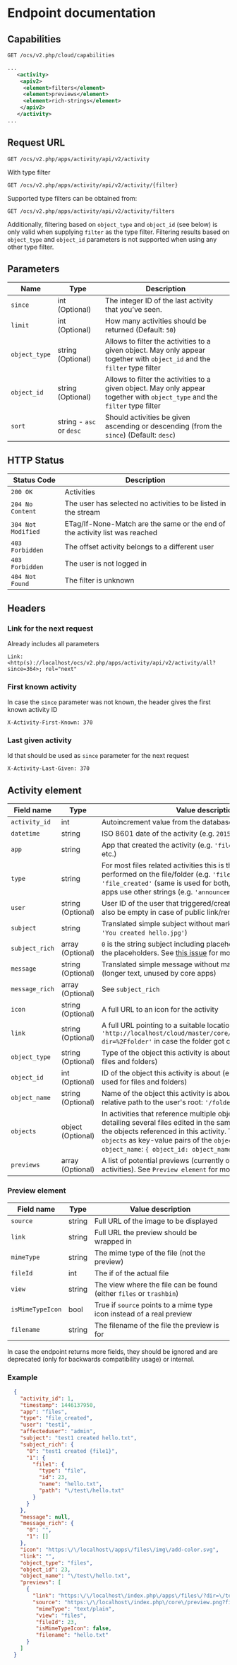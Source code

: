 # Endpoint documentation

## Capabilities

```xml
GET /ocs/v2.php/cloud/capabilities

...
   <activity>
    <apiv2>
     <element>filters</element>
     <element>previews</element>
     <element>rich-strings</element>
    </apiv2>
   </activity>
...
```
## Request URL

```
GET /ocs/v2.php/apps/activity/api/v2/activity
```

With type filter

```
GET /ocs/v2.php/apps/activity/api/v2/activity/{filter}
```

Supported type filters can be obtained from:

```
GET /ocs/v2.php/apps/activity/api/v2/activity/filters
```

Additionally, filtering based on `object_type` and `object_id` (see below) is only valid when supplying `filter` as the type filter.  Filtering results based on `object_type` and `object_id` parameters is not supported when using any other type filter.

## Parameters

Name | Type | Description
---- | ---- | -----------
`since` | int (Optional) | The integer ID of the last activity that you’ve seen.
`limit` | int (Optional) | How many activities should be returned (Default: `50`)
`object_type` | string (Optional) | Allows to filter the activities to a given object. May only appear together with `object_id` and the `filter` type filter
`object_id` | string (Optional) | Allows to filter the activities to a given object. May only appear together with `object_type` and the `filter` type filter
`sort` | string - `asc` or `desc` | Should activities be given ascending or descending (from the `since`) (Default: `desc`)


## HTTP Status

Status Code | Description
----------- | -----------
`200 OK` |  Activities
`204 No Content` |  The user has selected no activities to be listed in the stream
`304 Not Modified` | ETag/If-None-Match are the same or the end of the activity list was reached
`403 Forbidden` | The offset activity belongs to a different user
`403 Forbidden` | The user is not logged in
`404 Not Found` | The filter is unknown

## Headers

### Link for the next request

Already includes all parameters
```
Link: <http(s)://localhost/ocs/v2.php/apps/activity/api/v2/activity/all?since=364>; rel="next"
```

### First known activity

In case the `since` parameter was not known, the header gives the first known activity ID
```
X-Activity-First-Known: 370
```

### Last given activity

Id that should be used as `since` parameter for the next request
```
X-Activity-Last-Given: 370
```


## Activity element

Field name | Type | Value description
---------- | ---- | -----------------
`activity_id` | int | Autoincrement value from the database
`datetime` | string | ISO 8601 date of the activity (e.g. `2015-11-20T12:49:31+00:00`)
`app` | string | App that created the activity (e.g. `'files'`, `'files_sharing'`, etc.)
`type` | string | For most files related activities this is the action that was performed on the file/folder (e.g. `'file_changed'`, `'file_created'` (same is used for both, file and folder)), other apps use other strings (e.g. `'announcementcenter'`)
`user` | string (Optional) | User ID of the user that triggered/created this activity (can also be empty in case of public link/remote share action)
`subject` | string | Translated simple subject without markup, ready for use (e.g. `'You created hello.jpg'`)
`subject_rich` | array (Optional) | `0` is the string subject including placeholders, `1` is an array with the placeholders. See [this issue](https://github.com/nextcloud/server/issues/1706) for more information
`message` | string (Optional) | Translated simple message without markup, ready for use (longer text, unused by core apps)
`message_rich` | array (Optional) | See `subject_rich`
`icon` | string (Optional) | A full URL to an icon for the activity
`link` | string (Optional) | A full URL pointing to a suitable location (e.g. `'http://localhost/cloud/master/core/index.php/apps/files/?dir=%2Ffolder'` in case the folder got created)
`object_type` | string (Optional) | Type of the object this activity is about (e.g. `'files'` is used for files and folders)
`object_id` | int (Optional) | ID of the object this activity is about (e.g. ID in the file cache is used for files and folders)
`object_name` | string (Optional) | Name of the object this activity is about (e.g. for files it's the relative path to the user's root: `'/folder/.travis.yml'`)
`objects` | object (Optional) | In activities that reference multiple objects (e.g. an activity detailing several files edited in the same folder), this field holds the objects referenced in this activity. They are stored in `objects` as key-value pairs of the `object_id` and the `object_name`: `{ object_id: object_name}`
`previews` | array (Optional) | A list of potential previews (currently only available for file activities). See `Preview element` for more information

### Preview element

Field name | Type | Value description
---------- | ---- | -----------------
`source` | string | Full URL of the image to be displayed
`link` | string | Full URL the preview should be wrapped in
`mimeType` | string | The mime type of the file (not the preview)
`fileId` | int | The if of the actual file
`view` | string | The view where the file can be found (either `files` or `trashbin`)
`isMimeTypeIcon` | bool | True if `source` points to a mime type icon instead of a real preview
`filename` | string | The filename of the file the preview is for

In case the endpoint returns more fields, they should be ignored and are deprecated (only for backwards compatibility usage) or internal.

### Example

```json
  {
    "activity_id": 1,
    "timestamp": 1446137950,
    "app": "files",
    "type": "file_created",
    "user": "test1",
    "affecteduser": "admin",
    "subject": "test1 created hello.txt",
    "subject_rich": {
      "0": "test1 created {file1}",
      "1": {
        "file1": {
          "type": "file",
          "id": 23,
          "name": "hello.txt",
          "path": "\/test\/hello.txt"
        }
      }
    },
    "message": null,
    "message_rich": {
      "0": "",
      "1": []
    },
    "icon": "https:\/\/localhost\/apps\/files\/img\/add-color.svg",
    "link": "",
    "object_type": "files",
    "object_id": 23,
    "object_name": "\/test\/hello.txt",
    "previews": [
      {
        "link": "https:\/\/localhost\/index.php\/apps\/files\/?dir=\/test&scrollto=hello.txt",
        "source": "https:\/\/localhost\/index.php\/core\/preview.png?file=\/hello.txt&x=150&y=150",
         "mimeType": "text/plain",
         "view": "files",
         "fileId": 23,
         "isMimeTypeIcon": false,
         "filename": "hello.txt"
      }
    ]
  }
```
